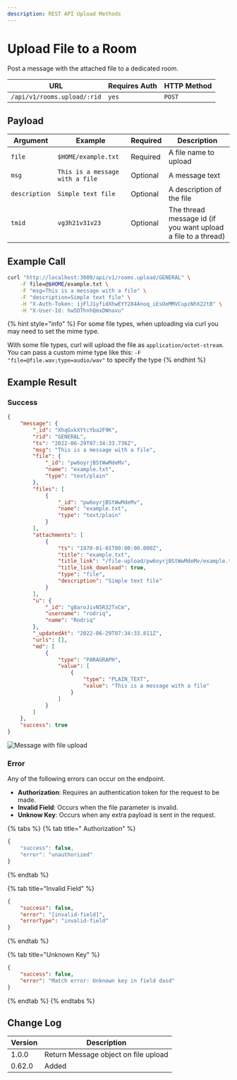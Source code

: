 ```yaml
---
description: REST API Upload Methods
---
```


# Upload File to a Room

Post a message with the attached file to a dedicated room.

| URL                         | Requires Auth | HTTP Method |
| --------------------------- | ------------- | ----------- |
| `/api/v1/rooms.upload/:rid` | `yes`         | `POST`      |

## Payload

| Argument      | Example                         | Required | Description                                                   |
| ------------- | ------------------------------- | -------- | ------------------------------------------------------------- |
| `file`        | `$HOME/example.txt`             | Required | A file name to upload                                         |
| `msg`         | `This is a message with a file` | Optional | A message text                                                |
| `description` | `Simple text file`              | Optional | A description of the file                                     |
| `tmid`        | `vg3h21v31v23`                  | Optional | The thread message id (if you want upload a file to a thread) |

## Example Call

```bash
curl "http://localhost:3000/api/v1/rooms.upload/GENERAL" \
    -F file=@$HOME/example.txt \
    -F "msg=This is a message with a file" \
    -F "description=Simple text file" \
    -H "X-Auth-Token: ijFlJ1yfidXhwEYY284Anoq_iEsOeMMVCupzNhX22tB" \
    -H "X-User-Id: hw5DThnhQmxDWnavu"
```

{% hint style="info" %}
For some file types, when uploading via curl you may need to set the mime type.

With some file types, curl will upload the file as `application/octet-stream`. You can pass a custom mime type like this: `-F "file=@file.wav;type=audio/wav"` to specify the type
{% endhint %}

## Example Result

### Success

```json
{
    "message": {
        "_id": "XhqGxkXYtcYba2F9K",
        "rid": "GENERAL",
        "ts": "2022-06-29T07:34:33.736Z",
        "msg": "This is a message with a file",
        "file": {
            "_id": "pw6oyrjBStWwMdeMv",
            "name": "example.txt",
            "type": "text/plain"
        },
        "files": [
            {
                "_id": "pw6oyrjBStWwMdeMv",
                "name": "example.txt",
                "type": "text/plain"
            }
        ],
        "attachments": [
            {
                "ts": "1970-01-01T00:00:00.000Z",
                "title": "example.txt",
                "title_link": "/file-upload/pw6oyrjBStWwMdeMv/example.txt",
                "title_link_download": true,
                "type": "file",
                "description": "Simple text file"
            }
        ],
        "u": {
            "_id": "g8aroJivN5R32TxCm",
            "username": "rodriq",
            "name": "Rodriq"
        },
        "_updatedAt": "2022-06-29T07:34:33.811Z",
        "urls": [],
        "md": [
            {
                "type": "PARAGRAPH",
                "value": [
                    {
                        "type": "PLAIN_TEXT",
                        "value": "This is a message with a file"
                    }
                ]
            }
        ]
    },
    "success": true
}
```

![Message with file upload](<../../../../../../.gitbook/assets/message with file upload>)

### Error

Any of the following errors can occur on the endpoint.

* **Authorization**: Requires an authentication token for the request to be made.
* **Invalid Field**: Occurs when the file parameter is invalid.
* **Unknow Key**: Occurs when any extra payload is sent in the request.

{% tabs %}
{% tab title=" Authorization" %}
```javascript
{
    "success": false,
    "error": "unauthorized"
}
```
{% endtab %}

{% tab title="Invalid Field" %}
```json
{
    "success": false,
    "error": "[invalid-field]",
    "errorType": "invalid-field"
}
```
{% endtab %}

{% tab title="Unknown Key" %}
```json
{
    "success": false,
    "error": "Match error: Unknown key in field dasd"
}
```
{% endtab %}
{% endtabs %}

## Change Log

| Version | Description                          |
| ------- | ------------------------------------ |
| 1.0.0   | Return Message object on file upload |
| 0.62.0  | Added                                |
